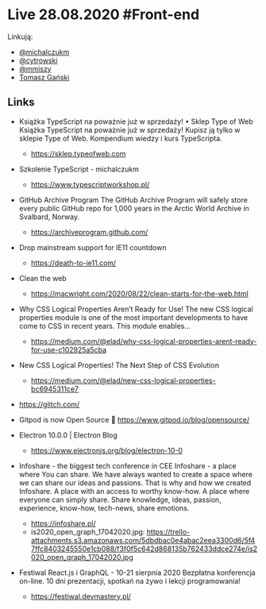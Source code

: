 # Live 28.08.2020 #Front-end

Linkują:

- [@michalczukm](https://twitter.com/michalczukm)
- [@cytrowski](https://twitter.com/cytrowski)
- [@mmiszy](https://twitter.com/mmiszy)
- [Tomasz Gański](https://www.linkedin.com/in/tomaszganski)

## Links

- Książka TypeScript na poważnie już w sprzedaży! • Sklep Type of Web
  Książka TypeScript na poważnie już w sprzedaży! Kupisz ją tylko w sklepie Type of Web. Kompendium wiedzy i kurs TypeScripta.

  - https://sklep.typeofweb.com

- Szkolenie TypeScript - michalczukm
  - https://www.typescriptworkshop.pl/
- GitHub Archive Program
  The GitHub Archive Program will safely store every public GitHub repo for 1,000 years in the Arctic World Archive in Svalbard, Norway.

  - https://archiveprogram.github.com/

- Drop mainstream support for IE11 countdown
  - https://death-to-ie11.com/
- Clean the web
  - https://macwright.com/2020/08/22/clean-starts-for-the-web.html
- Why CSS Logical Properties Aren’t Ready for Use!
  The new CSS logical properties module is one of the most important developments to have come to CSS in recent years. This module enables…

  - https://medium.com/@elad/why-css-logical-properties-arent-ready-for-use-c102925a5cba

- New CSS Logical Properties!
  The Next Step of CSS Evolution

  - https://medium.com/@elad/new-css-logical-properties-bc6945311ce7

- https://glitch.com/
- Gitpod is now Open Source 🎉
  https://www.gitpod.io/blog/opensource/

- Electron 10.0.0 | Electron Blog
  - https://www.electronjs.org/blog/electron-10-0
- Infoshare - the biggest tech conference in CEE
  Infoshare - a place where You can share. We have always wanted to create a space where we can share our ideas and passions. That is why and how we created Infoshare. A place with an access to worthy know-how. A place where everyone can simply share. Share knowledge, ideas, passion, experience, know-how, tech-news, share emotions.

  - https://infoshare.pl/
  - is2020_open_graph_17042020.jpg: https://trello-attachments.s3.amazonaws.com/5dbdbac0e4abac2eea3300d6/5f47ffc8403245550e1cb088/f3f0f5c642d868135b762433ddce274e/is2020_open_graph_17042020.jpg

- Festiwal React.js i GraphQL - 10-21 sierpnia 2020
  Bezpłatna konferencja on-line. 10 dni prezentacji, spotkań na żywo i lekcji programowania!

  - https://festiwal.devmastery.pl/
